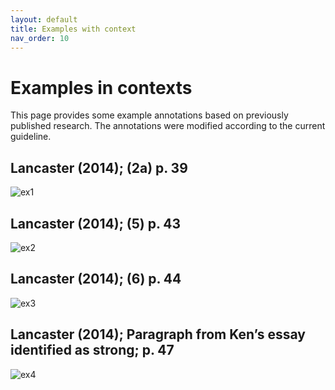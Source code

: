 ```yaml
---
layout: default
title: Examples with context
nav_order: 10
---
```



# Examples in contexts

This page provides some example annotations based on previously published research. 
The annotations were modified according to the current guideline. 

## Lancaster (2014); (2a) p. 39

![ex1](../figures/examples/Lancaster(2014)_1.png)

## Lancaster (2014); (5) p. 43

![ex2](../figures/examples/Lancaster(2014)_2.png)

## Lancaster (2014); (6) p. 44

![ex3](../figures/examples/Lancaster(2014)_3.png)

## Lancaster (2014); Paragraph from Ken’s essay identified as strong; p. 47

![ex4](../figures/examples/Lancaster(2014)_4.png)

